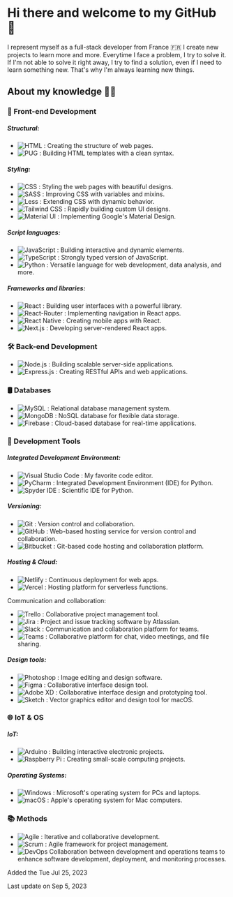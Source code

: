 

[randomWord]: Hi

# Hi there and welcome to my GitHub 👋

I represent myself as a full-stack developer from France 🇫🇷
I create new projects to learn more and more. Everytime I face a problem, I try to solve it. If I'm not able to solve it right away, I try to find a solution, even if I need to learn something new. 
That's why I'm always learning new things.

## About my knowledge 👨‍🎓

### 🚀 Front-end Development
##### Structural:
- ![HTML](https://img.shields.io/badge/-HTML-orange?logo=html5&logoColor=white&) : Creating the structure of web pages.
-  ![PUG](https://img.shields.io/badge/-PUG-beige?logo=pug&logoColor=dark) : Building HTML templates with a clean syntax.

##### Styling:
- ![CSS](https://img.shields.io/badge/-CSS-blueviolet?logo=css3&logoColor=white) : Styling the web pages with beautiful designs.
- ![SASS](https://img.shields.io/badge/-SASS-pink?logo=sass&logoColor=white) : Improving CSS with variables and mixins.
- ![Less](https://img.shields.io/badge/LESS-2B4C80?style=for-the-badge&logo=less&logoColor=white&style=flat) : Extending CSS with dynamic behavior.
- ![Tailwind CSS](https://img.shields.io/badge/-Tailwind_CSS-38b2ac?logo=tailwind-css&logoColor=white)  : Rapidly building custom UI designs.
- ![Material UI](https://img.shields.io/badge/-Material_UI-0081cb?logo=material-ui&logoColor=white) : Implementing Google's Material Design.
##### Script languages:
- ![JavaScript](https://img.shields.io/badge/-JavaScript-yellow?logo=javascript&logoColor=white)   : Building interactive and dynamic elements.
- ![TypeScript](https://img.shields.io/badge/-TypeScript-blue?logo=typescript&logoColor=white) : Strongly typed version of JavaScript.
- ![Python](https://img.shields.io/badge/-Python-blue?logo=python&logoColor=white) : Versatile language for web development, data analysis, and more.
##### Frameworks and libraries:
- ![React](https://img.shields.io/badge/-React-blue?logo=react&logoColor=white) : Building user interfaces with a powerful library.
- ![React-Router](https://img.shields.io/badge/-React_Router-ca4245?logo=react-router&logoColor=white) : Implementing navigation in React apps.
- ![React Native](https://img.shields.io/badge/-React_Native-61dafb?logo=react&logoColor=white)  : Creating mobile apps with React.
- ![Next.js](https://img.shields.io/badge/-Next.js-black?logo=next.js&logoColor=white) : Developing server-rendered React apps.

### 🛠️ Back-end Development
- ![Node.js](https://img.shields.io/badge/-Node.js-green?logo=node.js&logoColor=white) : Building scalable server-side applications.
- ![Express.js](https://img.shields.io/badge/-Express.js-grey?logo=express&logoColor=white) : Creating RESTful APIs and web applications.

### 🛢️ Databases
- ![MySQL](https://img.shields.io/badge/-MySQL-4479a1?logo=mysql&logoColor=white) : Relational database management system.
- ![MongoDB](https://img.shields.io/badge/-MongoDB-47a248?logo=mongodb&logoColor=white) : NoSQL database for flexible data storage.
- ![Firebase](https://img.shields.io/badge/Firebase-039BE5?logo=Firebase&logoColor=white) : Cloud-based database for real-time applications.

### 🔧 Development Tools
##### Integrated Development Environment:
- ![Visual Studio Code](https://img.shields.io/badge/-Visual_Studio_Code-007acc?logo=visual-studio-code&logoColor=white) : My favorite code editor.
- ![PyCharm](https://img.shields.io/badge/-PyCharm-000000?logo=pycharm&logoColor=white) : Integrated Development Environment (IDE) for Python.
- ![Spyder IDE](https://img.shields.io/badge/-Spyder_IDE-FF0000?logo=spyder-ide&logoColor=white) : Scientific IDE for Python.
##### Versioning:
- ![Git](https://img.shields.io/badge/-Git-f05032?logo=git&logoColor=white) : Version control and collaboration.
- ![GitHub](https://img.shields.io/badge/GitHub-100000?&logo=github&logoColor=white) : Web-based hosting service for version control and collaboration.
- ![Bitbucket](https://img.shields.io/badge/Bitbucket-0747a6?&logo=bitbucket&logoColor=white) : Git-based code hosting and collaboration platform.
##### Hosting & Cloud:
-  ![Netlify](https://img.shields.io/badge/-Netlify-00c7b7?logo=netlify&logoColor=white) : Continuous deployment for web apps.
- ![Vercel](https://img.shields.io/badge/-Vercel-000000?logo=vercel&logoColor=white) : Hosting platform for serverless functions.

Communication and collaboration:
- ![Trello](https://img.shields.io/badge/-Trello-0079bf?logo=trello&logoColor=white) : Collaborative project management tool.
- ![Jira](https://img.shields.io/badge/Jira-0052CC?logo=Jira&logoColor=white) : Project and issue tracking software by Atlassian.
- ![Slack](https://img.shields.io/badge/Slack-4A154B?&logo=slack&logoColor=white) : Communication and collaboration platform for teams.
- ![Teams](https://img.shields.io/badge/Microsoft_Teams-6264A7?&logo=microsoft-teams&logoColor=white) : Collaborative platform for chat, video meetings, and file sharing.
##### Design tools:
- ![Photoshop](https://img.shields.io/badge/-Photoshop-31a8ff?logo=adobe-photoshop&logoColor=white) : Image editing and design software.
- ![Figma](https://img.shields.io/badge/-Figma-f24e1e?logo=figma&logoColor=white) : Collaborative interface design tool.
- ![Adobe XD](https://img.shields.io/badge/Adobe%20XD-470137?&logo=Adobe%20XD&logoColor=#FF61F6) : Collaborative interface design and prototyping tool.
- ![Sketch](https://img.shields.io/badge/Sketch-FFB387?&logo=sketch&logoColor=black) : Vector graphics editor and design tool for macOS.

### 🌐 IoT & OS
##### IoT:
- ![Arduino](https://img.shields.io/badge/-Arduino-00979D?logo=arduino&logoColor=white) : Building interactive electronic projects.
- ![Raspberry Pi](https://img.shields.io/badge/Raspberry%20Pi-A22846?&logo=Raspberry%20Pi&logoColor=white) : Creating small-scale computing projects.
##### Operating Systems:
- ![Windows](https://img.shields.io/badge/Windows-0078D6?&logo=windows&logoColor=white) : Microsoft's operating system for PCs and laptops.
- ![macOS](https://img.shields.io/badge/mac%20os-000000?&logo=apple&logoColor=white) : Apple's operating system for Mac computers.
### 📚 Methods
- ![Agile](https://img.shields.io/badge/-Agile-47C83E?logo=agile&logoColor=white) : Iterative and collaborative development.
- ![Scrum](https://img.shields.io/badge/-Scrum-6F126F?logo=scrum&logoColor=white) : Agile framework for project management.
- ![DevOps](https://img.shields.io/badge/-DevOps-B2123F?logo=devops&logoColor=white)  Collaboration between development and operations teams to enhance software development, deployment, and monitoring processes.

Added the Tue Jul 25, 2023

Last update on Sep 5, 2023


